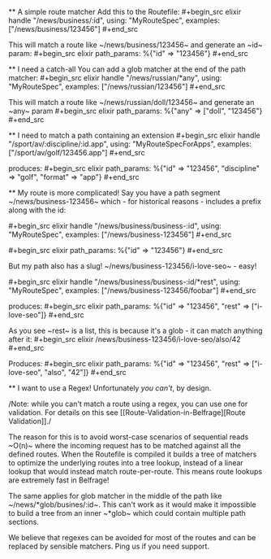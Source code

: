 ** A simple route matcher
Add this to the Routefile:
#+begin_src elixir
handle "/news/business/:id", using: "MyRouteSpec", examples: ["/news/business/123456"]
#+end_src

This will match a route like ~/news/business/123456~ and generate an ~id~ param:
#+begin_src elixir
path_params: %{"id" => "123456"}
#+end_src

** I need a catch-all
You can add a glob matcher at the end of the path matcher:
#+begin_src elixir
handle "/news/russian/*any", using: "MyRouteSpec", examples: ["/news/russian/123456"]
#+end_src

This will match a route like ~/news/russian/doll/123456~ and generate an ~any~ param
#+begin_src elixir
path_params: %{"any" => ["doll", "123456"}
#+end_src

** I need to match a path containing an extension
#+begin_src elixir
handle "/sport/av/:discipline/:id.app", using: "MyRouteSpecForApps", examples: ["/sport/av/golf/123456.app"]
#+end_src

produces:
#+begin_src elixir
path_params: %{"id" => "123456", "discipline" => "golf", "format" => "app"}
#+end_src

** My route is more complicated!
Say you have a path segment ~/news/business-123456~ which - for historical reasons - includes a prefix along with the id:

#+begin_src elixir
handle "/news/business/business-:id", using: "MyRouteSpec", examples: ["/news/business-123456"]
#+end_src

#+begin_src elixir
path_params: %{"id" => "123456"}
#+end_src

But my path also has a slug! ~/news/business-123456/i-love-seo~ - easy!

#+begin_src elixir
handle "/news/business/business-:id/*rest", using: "MyRouteSpec", examples: ["/news/business-123456/foobar"]
#+end_src

produces:
#+begin_src elixir
path_params: %{"id" => "123456", "rest" => ["i-love-seo"]}
#+end_src

As you see ~rest~ is a list, this is because it's a glob - it can match anything after it:
#+begin_src elixir
/news/business-123456/i-love-seo/also/42
#+end_src

Produces:
#+begin_src elixir
path_params: %{"id" => "123456", "rest" => ["i-love-seo", "also", "42"]}
#+end_src

** I want to use a Regex!
Unfortunately *you can't*, by design.

/Note: while you can't match a route using a regex, you can use one for validation. For details on this see [[Route-Validation-in-Belfrage][Route Validation]]./

The reason for this is to avoid worst-case scenarios of sequential reads ~O(n)~ where the incoming request has to be matched against all the defined routes.
When the Routefile is compiled it builds a tree of matchers to optimize the underlying routes into a tree lookup, instead of a linear lookup that would instead match route-per-route. This means route lookups are extremely fast in Belfrage!

The same applies for glob matcher in the middle of the path like ~/news/*glob/busines/:id~. This can't work as it would make it impossible to build a tree from an inner ~*glob~ which could contain multiple path sections.

We believe that regexes can be avoided for most of the routes and can be replaced by sensible matchers. Ping us if you need support.
